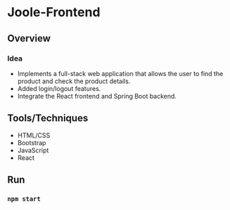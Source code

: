 # Joole-Frontend

## Overview
### Idea
- Implements a full-stack web application that allows the user to find the product and check the product details. 
- Added login/logout features. 
- Integrate the React frontend and Spring Boot backend. 

## Tools/Techniques
- HTML/CSS
- Bootstrap
- JavaScript
- React

## Run
### `npm start`
